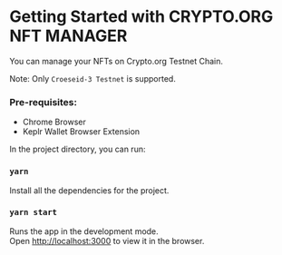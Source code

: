 # Getting Started with CRYPTO.ORG NFT MANAGER
You can manage your NFTs on Crypto.org Testnet Chain.

Note: Only `Croeseid-3 Testnet` is supported. 
### Pre-requisites:
- Chrome Browser
- Keplr Wallet Browser Extension

In the project directory, you can run:

### `yarn`
Install all the dependencies for the project.

### `yarn start`

Runs the app in the development mode.\
Open [http://localhost:3000](http://localhost:3000) to view it in the browser.

